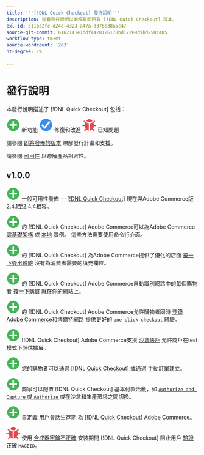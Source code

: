 ```yaml
---
title: '''[!DNL Quick Checkout] 發行說明'''
description: 查看發行說明以瞭解有關所有 [!DNL Quick Checkout] 版本。
exl-id: 511be2fc-d24d-4323-a47a-d376e38a5c47
source-git-commit: 6162141e1ddf4428126178bd172e8d9bd250c485
workflow-type: tm+mt
source-wordcount: '263'
ht-degree: 1%

---
```


# 發行說明

本發行說明描述了 [!DNL Quick Checkout] 包括：

![新建](../assets/new.svg) 新功能
![已修復問題](../assets/fix.svg) 修復和改進
![已知問題](../assets/bug.svg) 已知問題

請參閱 [即將發佈的版本](https://devdocs.magento.com/release/) 瞭解發行計畫和支援。

請參閱 [可用性](https://devdocs.magento.com/release/availability.html) 以瞭解產品相容性。

## v1.0.0

![新建](../assets/new.svg)<!-- Issue BOLT-341 --> 一般可用性發佈 — [[!DNL Quick Checkout]](https://marketplace.magento.com/magento-quick-checkout.html) 現在與Adobe Commerce版2.4.1至2.4.4相容。

![新建](../assets/new.svg)<!-- Issue BOLT-340 --> 的 [!DNL Quick Checkout] Adobe Commerce可以為Adobe Commerce [雲基礎架構](install.md#adobe-commerce-on-cloud-infrastructure) 或 [本地](install.md#on-premises) 實例。 這些方法需要使用命令行介面。

![新建](../assets/new.svg)<!-- Issue BOLT-1 --> 的 [!DNL Quick Checkout] 為Adobe Commerce提供了優化的店面 [按一下簽出體驗](overview.md) 沒有為消費者需要的填充欄位。

![新建](../assets/new.svg)<!-- Issue BOLT-1 --> 的 [!DNL Quick Checkout] Adobe Commerce自動識別網路中的每個購物者 [按一下購買](checkout-flow.md) 就在你的網站上。

![新建](../assets/new.svg)<!-- Issue BOLT-1 --> 的 [!DNL Quick Checkout] Adobe Commerce允許購物者同時 [登錄Adobe Commerce和博爾特網路](checkout-flow.md/#quick-checkout-use-cases) 提供更好的 `one-click checkout` 體驗。

![新建](../assets/new.svg)<!-- Issue BOLT-218 --> [!DNL Quick Checkout] Adobe Commerce支援 [沙盒帳戶](testing.md#testing-in-sandbox) 允許商戶在test模式下評估擴展。

![新建](../assets/new.svg)<!-- Issue BOLT-780 --> 您的購物者可以通過 [[!DNL Quick Checkout]](checkout-page.md) 或通過 [手動訂單建立](create-order-admin.md)。

![新建](../assets/new.svg)<!-- Issue BOLT-666 --> 商家可以配置 [!DNL Quick Checkout] 基本付款活動，如 [`Authorize and Capture` 或 `Authorize` ](onboarding.md#complete-admin-configuration)或在沙盒和生產環境之間切換。

![新建](../assets/new.svg)<!-- Issue BOLT-288 --> 自定義 [用戶會話生存期](user-session-lifetime.md) 為 [!DNL Quick Checkout] Adobe Commerce。

![已知問題](../assets/bug.svg)<!-- Issue BOLT-342 --> 使用 [合成器密鑰不正確](https://support.magento.com/hc/en-us/articles/6909450342541) 安裝期間 [!DNL Quick Checkout] 阻止用戶 [驗證](https://devdocs.magento.com/guides/v2.4/install-gde/prereq/connect-auth.html) 正確 `MAGEID`。
